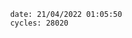 

                date: 21/04/2022 01:05:50
                cycles: 28020

                         
